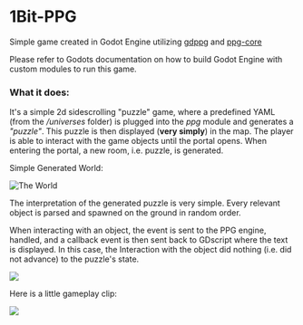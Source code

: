 # 1Bit-PPG

Simple game created in Godot Engine utilizing [gdppg](https://github.com/dAmihl/gdppg) and [ppg-core](https://github.com/dAmihl/ppg-core)

Please refer to Godots documentation on how to build Godot Engine with custom modules to run this game.

### What it does:

It's a simple 2d sidescrolling "puzzle" game, where a predefined YAML (from the _/universes_ folder) is plugged into the _ppg_ module and generates a _"puzzle"_. This puzzle is then displayed (__very simply__) in the map. The player is able to interact with the game objects until the portal opens. When entering the portal, a new room, i.e. puzzle, is generated.



Simple Generated World:

![The World](C:\dev\projects\godot\simplePPG\doc\screens\world1.png)

The interpretation of the generated puzzle is very simple. Every relevant object is parsed and spawned on the ground in random order.

When interacting with an object, the event is sent to the PPG engine, handled, and a callback event is then sent back to GDscript where the text is displayed. In this case, the Interaction with the object did nothing (i.e. did not advance) to the puzzle's state.

![](C:\dev\projects\godot\simplePPG\doc\screens\response_event1.png)



Here is a little gameplay clip:

![](C:\dev\projects\godot\simplePPG\doc\gifs\puzzling1.gif)


